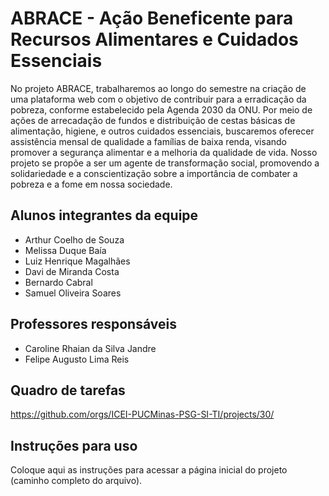 # ABRACE - Ação Beneficente para Recursos Alimentares e Cuidados Essenciais
No projeto ABRACE, trabalharemos ao longo do semestre na criação de uma plataforma web com o objetivo de contribuir para a erradicação da pobreza, conforme estabelecido pela Agenda 2030 da ONU. Por meio de ações de arrecadação de fundos e distribuição de cestas básicas de alimentação, higiene, e outros cuidados essenciais, buscaremos oferecer assistência mensal de qualidade a famílias de baixa renda, visando promover a segurança alimentar e a melhoria da qualidade de vida. Nosso projeto se propõe a ser um agente de transformação social, promovendo a solidariedade e a conscientização sobre a importância de combater a pobreza e a fome em nossa sociedade.

## Alunos integrantes da equipe

* Arthur Coelho de Souza
* Melissa Duque Baía
* Luiz Henrique Magalhães
* Davi de Miranda Costa
* Bernardo Cabral
* Samuel Oliveira Soares

## Professores responsáveis

* Caroline Rhaian da Silva Jandre
* Felipe Augusto Lima Reis
  
## Quadro de tarefas
https://github.com/orgs/ICEI-PUCMinas-PSG-SI-TI/projects/30/

## Instruções para uso
Coloque aqui as instruções para acessar a página inicial do projeto (caminho completo do arquivo).
